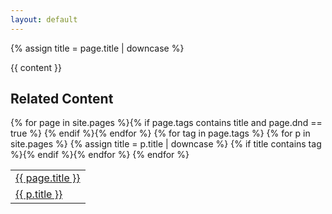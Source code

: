 ```yaml
---
layout: default
---
```

{% assign title = page.title | downcase %}

{{ content }}

<h2>Related Content</h2>
<table>
{% for page in site.pages %}{% if page.tags contains title and page.dnd == true %}
<tr>
<td><a href="{{ site.baseurl }}{{ page.url }}">{{ page.title }}</a></td>
</tr>
{% endif %}{% endfor %}
{% for tag in page.tags %}
{% for p in site.pages %}
{% assign title = p.title | downcase %}
{% if title contains tag %}<tr>
<td><a href="{{ site.url }}/{{ p.url }}">{{ p.title }}</a></td>
</tr>{% endif %}{% endfor %}
{% endfor %}
</table>
